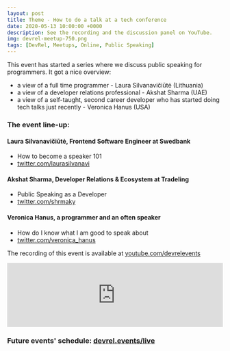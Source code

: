 ```yaml
---
layout: post
title: Theme - How to do a talk at a tech conference
date: 2020-05-13 10:00:00 +0000
description: See the recording and the discussion panel on YouTube. 
img: devrel-meetup-750.png
tags: [DevRel, Meetups, Online, Public Speaking]
---
```


This event has started a series where we discuss public speaking for programmers. It got a nice overview:
* a view of a full time programmer - Laura Silvanavičiūtė (Lithuania)
* a view of a developer relations professional - Akshat Sharma (UAE)
* a view of a self-taught, second career developer who has started doing tech talks just recently - Veronica Hanus (USA)

### The event line-up:
#### Laura Silvanavičiūtė, Frontend Software Engineer at Swedbank
* How to become a speaker 101
* [twitter.com/laurasilvanavi](https://twitter.com/laurasilvanavi)

#### Akshat Sharma, Developer Relations & Ecosystem at Tradeling
* Public Speaking as a Developer
* [twitter.com/shrmaky](https://twitter.com/shrmaky)

#### Veronica Hanus, a programmer and an often speaker
* How do I know what I am good to speak about
* [twitter.com/veronica_hanus](https://twitter.com/veronica_hanus)

The recording of this event is available at [youtube.com/devrelevents](https://www.youtube.com/devrelevents)

<div class="embed-youtube">
<iframe width="100%" height="auto" src="https://www.youtube.com/embed/videoseries?list=PLOY5WvYhE7ctJQHhoh73lp87BUFcFECfR" frameborder="0" allow="accelerometer; autoplay; encrypted-media; gyroscope; picture-in-picture" allowfullscreen></iframe></div>


### Future events' schedule: [devrel.events/live](https://devrel.events/live)